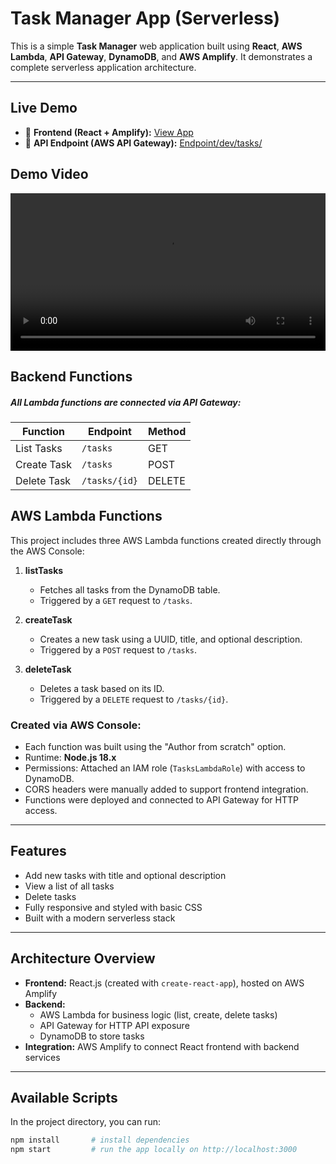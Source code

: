 # Task Manager App (Serverless)

This is a simple **Task Manager** web application built using **React**, **AWS Lambda**, **API Gateway**, **DynamoDB**, and **AWS Amplify**. It demonstrates a complete serverless application architecture.

---

## Live Demo

- 🔗 **Frontend (React + Amplify):** [View App](https://dev.d14lqh6xu30ss9.amplifyapp.com/)
- 🔗 **API Endpoint (AWS API Gateway):** [Endpoint/dev/tasks/](https://c41e8ggp76.execute-api.us-east-1.amazonaws.com/dev/tasks/)

## Demo Video

<video width="100%" height="auto" controls>
  <source src="assets/AWS-VIDEO.mp4" type="video/mp4">
  Your browser does not support the video tag.
</video>

## Backend Functions
##### All Lambda functions are connected via API Gateway:
| Function    | Endpoint      | Method |
| ----------- | ------------- | ------ |
| List Tasks  | `/tasks`      | GET    |
| Create Task | `/tasks`      | POST   |
| Delete Task | `/tasks/{id}` | DELETE |


## AWS Lambda Functions

This project includes three AWS Lambda functions created directly through the AWS Console:

1. **listTasks**
   - Fetches all tasks from the DynamoDB table.
   - Triggered by a `GET` request to `/tasks`.

2. **createTask**
   - Creates a new task using a UUID, title, and optional description.
   - Triggered by a `POST` request to `/tasks`.

3. **deleteTask**
   - Deletes a task based on its ID.
   - Triggered by a `DELETE` request to `/tasks/{id}`.

### Created via AWS Console:

- Each function was built using the "Author from scratch" option.
- Runtime: **Node.js 18.x**
- Permissions: Attached an IAM role (`TasksLambdaRole`) with access to DynamoDB.
- CORS headers were manually added to support frontend integration.
- Functions were deployed and connected to API Gateway for HTTP access.

---

## Features

- Add new tasks with title and optional description
- View a list of all tasks
- Delete tasks
- Fully responsive and styled with basic CSS
- Built with a modern serverless stack

---

## Architecture Overview

- **Frontend:** React.js (created with `create-react-app`), hosted on AWS Amplify
- **Backend:**
  - AWS Lambda for business logic (list, create, delete tasks)
  - API Gateway for HTTP API exposure
  - DynamoDB to store tasks
- **Integration:** AWS Amplify to connect React frontend with backend services

---

##  Available Scripts

In the project directory, you can run:

```bash
npm install       # install dependencies
npm start         # run the app locally on http://localhost:3000
```




